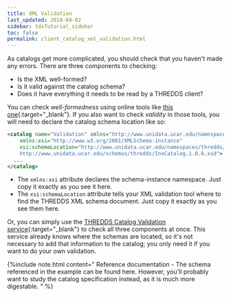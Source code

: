 ```yaml
---
title: XML Validation
last_updated: 2018-04-02
sidebar: tdsTutorial_sidebar
toc: false
permalink: client_catalog_xml_validation.html
---
```


As catalogs get more complicated, you should check that you haven't made any errors.
There are three components to checking:

* Is the XML well-formed?
* Is it valid against the catalog schema?
* Does it have everything it needs to be read by a THREDDS client?

You can check _well-formedness_ using online tools like [this one](http://www.xmlvalidation.com/){:target="_blank"}.
If you also want to check _validity_ in those tools, you will need to declare the catalog schema location like so:

~~~xml
<catalog name="Validation" xmlns="http://www.unidata.ucar.edu/namespaces/thredds/InvCatalog/v1.0"
    xmlns:xsi="http://www.w3.org/2001/XMLSchema-instance"
    xsi:schemaLocation="http://www.unidata.ucar.edu/namespaces/thredds/InvCatalog/v1.0
    http://www.unidata.ucar.edu/schemas/thredds/InvCatalog.1.0.6.xsd">
  ...
</catalog>
~~~

* The `xmlns:xsi` attribute  declares the schema-instance namespace.
  Just copy it exactly as you see it here.
* The `xsi:schemaLocation` attribute tells your XML validation tool where to find the THREDDS XML schema document.
  Just copy it exactly as you see them here.

Or, you can simply use the [THREDDS Catalog Validation service](http://thredds.ucar.edu/thredds/remoteCatalogValidation.html){:target="_blank"} to check all three components at once.
This service already knows where the schemas are located, so it's not necessary to add that information to the catalog; you only need it if you want to do your own validation.

{%include note.html content="
Reference documentation - The schema referenced in the example can be found here.
However, you'll probably want to study the catalog specification instead, as it is much more digestable.
" %}
